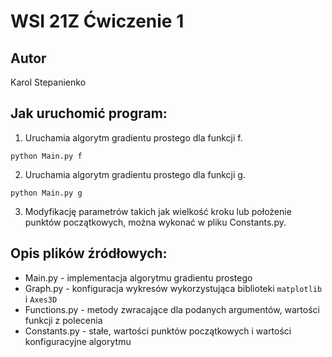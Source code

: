 # WSI 21Z Ćwiczenie 1
## Autor
Karol Stepanienko

## Jak uruchomić program:
1. Uruchamia algorytm gradientu prostego dla funkcji f.
```
python Main.py f
```
2. Uruchamia algorytm gradientu prostego dla funkcji g.
```
python Main.py g
```
3. Modyfikację parametrów takich jak wielkość kroku lub położenie punktów początkowych, można wykonać w pliku Constants.py.

## Opis plików źródłowych:
* Main.py - implementacja algorytmu gradientu prostego
* Graph.py - konfiguracja wykresów wykorzystująca biblioteki `matplotlib` i `Axes3D`
* Functions.py - metody zwracające dla podanych argumentów, wartości funkcji z polecenia
* Constants.py - stałe, wartości punktów początkowych i wartości konfiguracyjne algorytmu
